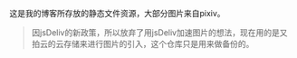 这是我的博客所存放的静态文件资源，大部分图片来自pixiv。



> 因jsDeliv的新政策，所以放弃了用jsDeliv加速图片的想法，现在用的是又拍云的云存储来进行图片的引入，这个仓库只是用来做备份的。

